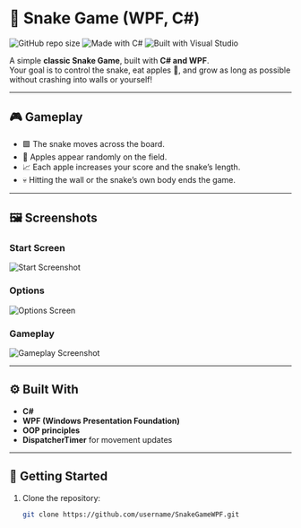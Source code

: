 # 🐍 Snake Game (WPF, C#)
![GitHub repo size](https://img.shields.io/github/repo-size/MaRi0ooo/Snake)
![Made with C#](https://img.shields.io/badge/Made%20with-C%23-blue)
![Built with Visual Studio](https://img.shields.io/badge/Built%20with-Visual%20Studio-purple)

A simple **classic Snake Game**, built with **C# and WPF**.  
Your goal is to control the snake, eat apples 🍎, and grow as long as possible without crashing into walls or yourself!

---

## 🎮 Gameplay
- 🟩 The snake moves across the board.
- 🍎 Apples appear randomly on the field.
- 📈 Each apple increases your score and the snake’s length.
- 💀 Hitting the wall or the snake’s own body ends the game.

---

## 🖼️ Screenshots

### Start Screen
![Start Screenshot](https://i.postimg.cc/tJ4dnmqf/sc1.png)

### Options
![Options Screen](https://i.postimg.cc/3rtFQ79H/sc2.png)

### Gameplay
![Gameplay Screenshot](https://i.postimg.cc/9FztWSNw/sc4.png)

---

## ⚙️ Built With
- **C#**
- **WPF (Windows Presentation Foundation)**
- **OOP principles**
- **DispatcherTimer** for movement updates

---

## 🚀 Getting Started
1. Clone the repository:
   ```bash
   git clone https://github.com/username/SnakeGameWPF.git
